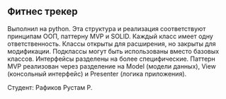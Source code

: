 ## Фитнес трекер
Выполнил на python.
Эта структура и реализация соответствуют принципам ООП, паттерну MVP и SOLID.
Каждый класс имеет одну ответственность.
Классы открыты для расширения, но закрыты для модификации.
Подклассы могут быть использованы вместо базовых классов.
Интерфейсы разделены на более специфические.
Паттерн MVP реализован через разделение на Model (модели данных), View (консольный интерфейс) и Presenter (логика приложения).

Студент: Рафиков Рустам Р.
